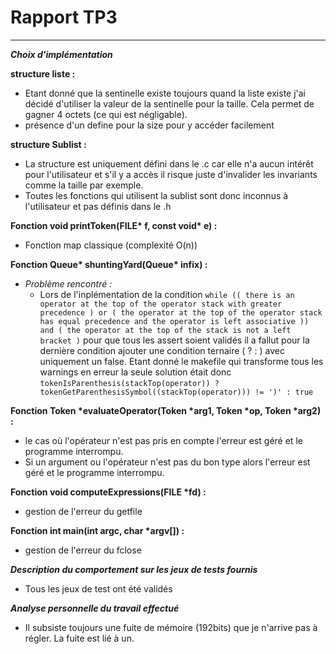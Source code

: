 # Rapport TP3

---
__*Choix d'implémentation*__ 


__structure liste :__
  - Etant donné que la sentinelle existe toujours quand la liste existe j'ai décidé d'utiliser la valeur de la sentinelle pour la taille. Cela permet de gagner 4 octets (ce qui est négligable).
  - présence d'un define pour la size pour y accéder facilement

__structure Sublist :__
  - La structure est uniquement défini dans le .c car elle n'a aucun intérêt pour l'utilisateur et s'il y a accès il risque juste d'invalider les invariants comme la taille par exemple.
  - Toutes les fonctions qui utilisent la sublist sont donc inconnus à l'utilisateur et pas définis dans le .h

__Fonction void printToken(FILE* f, const void* e) :__
- Fonction map classique (complexité O(n))

__Fonction Queue* shuntingYard(Queue* infix) :__
-  *Problème rencontré :*
     - Lors de l'inplémentation de la condition ``` while (( there is an operator at the top of the operator stack with greater precedence ) or ( the operator at the top of the operator stack has equal precedence and the operator is left associative )) and ( the operator at the top of the stack is not a left bracket ) ``` pour que tous les assert soient validés il a fallut pour la dernière condition ajouter une condition ternaire ( ? : ) avec uniquement un false. Etant donné le makefile qui transforme tous les warnings en erreur la seule solution était donc ``` tokenIsParenthesis(stackTop(operator)) ? tokenGetParenthesisSymbol((stackTop(operator))) != ')' : true ```

__Fonction Token *evaluateOperator(Token *arg1, Token *op, Token *arg2) :__
- le cas où l'opérateur n'est pas pris en compte l'erreur est géré et le programme interrompu.
- Si un argument ou l'opérateur n'est pas du bon type alors l'erreur est géré et le programme interrompu.

__Fonction void computeExpressions(FILE *fd) :__ 
- gestion de l'erreur du getfile

__Fonction int main(int argc, char *argv[]) :__
- gestion de l'erreur du fclose


__*Description du comportement sur les jeux de tests fournis*__

- Tous les jeux de test ont été validés


__*Analyse personnelle du travail effectué*__

- Il subsiste toujours une fuite de mémoire (192bits) que je n'arrive pas à régler. La fuite est lié à un.
